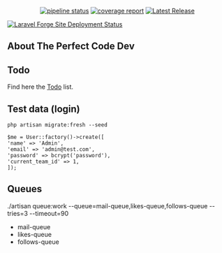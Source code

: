 <p align="center">
<a href="https://gitlab.com/jnkconsultbv/the-perfect-code-dev/-/commits/main"><img alt="pipeline status" src="https://gitlab.com/jnkconsultbv/the-perfect-code-dev/badges/main/pipeline.svg" /></a>
<a href="https://gitlab.com/jnkconsultbv/the-perfect-code-dev/-/commits/main"><img alt="coverage report" src="https://gitlab.com/jnkconsultbv/the-perfect-code-dev/badges/main/coverage.svg" /></a>
<a href="https://gitlab.com/jnkconsultbv/the-perfect-code-dev/-/releases"><img alt="Latest Release" src="https://gitlab.com/jnkconsultbv/the-perfect-code-dev/-/badges/release.svg" /></a>

[![Laravel Forge Site Deployment Status](https://img.shields.io/endpoint?url=https%3A%2F%2Fforge.laravel.com%2Fsite-badges%2Ff386a02e-accf-494d-9f33-cd931f462b6c%3Fdate%3D1%26commit%3D1&style=plastic)](https://forge.laravel.com/servers/546270/sites/2208781)

</p>

## About The Perfect Code Dev

## Todo
Find here the [Todo](docs/todo.md) list.


## Test data (login)

```
php artisan migrate:fresh --seed
```

```
$me = User::factory()->create([
'name' => 'Admin',
'email' => 'admin@test.com',
'password' => bcrypt('password'),
'current_team_id' => 1,
]);
```


## Queues

./artisan queue:work --queue=mail-queue,likes-queue,follows-queue --tries=3 --timeout=90

- mail-queue
- likes-queue
- follows-queue


